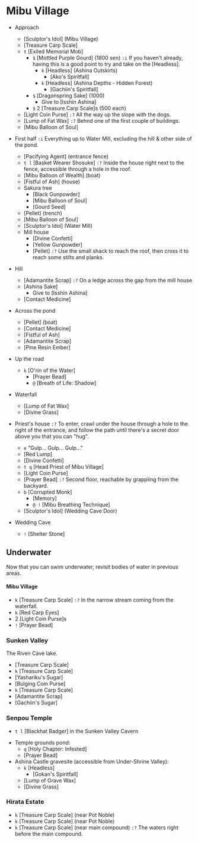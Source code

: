 # Mibu Village
- Approach
  + [Sculptor's Idol] (Mibu Village)
  + [Treasure Carp Scale]
  + `t` [Exiled Memorial Mob]
    + `$` [Mottled Purple Gourd] (1800 sen)
      `:i` If you haven't already, having this is a good point to try and take on the [Headless].
        + `k` [Headless] (Ashina Outskirts)
          - [Ako's Spiritfall]
        + `k` [Headless] (Ashina Depths - Hidden Forest)
          - [Gachiin's Spiritfall]
    + `$` [Dragonspring Sake] (1000)
      + Give to [Isshin Ashina]
    + `$` 2 [Treasure Carp Scale]s (500 each)
  + [Light Coin Purse]
    `:?` All the way up the slope with the dogs.
  + [Lump of Fat Wax]
    `:?` Behnd one of the first couple of buildings.
  + [Mibu Balloon of Soul]
- First half
  `:i` Everything up to Water Mill, excluding the hill & other side of the pond.
  + [Pacifying Agent] (entrance fence)
  + `t l` [Basket Wearer Shosuke]
    `:?` Inside the house right next to the fence, accessible through a hole in the roof.
  + [Mibu Balloon of Wealth] (boat)
  + [Fistful of Ash] (house)
  - Sakura tree
    + [Black Gunpowder]
    + [Mibu Balloon of Soul]
    + [Gourd Seed]
  + [Pellet] (trench)
  + [Mibu Balloon of Soul]
  + [Sculptor's Idol] (Water Mill)
  - Mill house
    + [Divine Confetti]
    + [Yellow Gunpowder]
    + [Pellet]
      `:?` Use the small shack to reach the roof, then cross it to reach some stilts and planks.
- Hill
  + [Adamantite Scrap]
    `:?` On a ledge across the gap from the mill house
  + [Ashina Sake]
    + Give to [Isshin Ashina]
  + [Contact Medicine]
  
- Across the pond
  + [Pellet] (boat)
  + [Contact Medicine]
  + [Fistful of Ash]
  + [Adamantite Scrap]
  + [Pine Resin Ember]
- Up the road
  + `k` [O'rin of the Water]
    - [Prayer Bead]
    - `@` [Breath of Life: Shadow]
- Waterfall
  + [Lump of Fat Wax]
  + [Divine Grass]
- Priest's house
  `:?` To enter, crawl under the house through a hole to the right of the entrance, and follow the path until there's a secret door above you that you can "hug".
  + `e` "Gulp... Gulp... Gulp..."
  + [Red Lump]
  + [Divine Confetti]
  + `t q` [Head Priest of Mibu Village]
  + [Light Coin Purse]
  + [Prayer Bead]
    `:?` Second floor, reachable by grappling from the backyard.
  + `b` [Corrupted Monk]
    - [Memory]
    - `@ !` [Mibu Breathing Technique]
  + [Sculptor's Idol] (Wedding Cave Door)
- Wedding Cave
  + `!` [Shelter Stone]
    
## Underwater
Now that you can swim underwater, revisit bodies of water in previous areas.

#### Mibu Village
+ `k` [Treasure Carp Scale]
  `:?` In the narrow stream coming from the waterfall.
+ `k` [Red Carp Eyes]
+ 2 [Light Coin Purse]s
+ `!` [Prayer Bead]

### Sunken Valley
The Riven Cave lake.
+ [Treasure Carp Scale]
+ `k` [Treasure Carp Scale]
+ [Yashariku's Sugar]
+ [Bulging Coin Purse]
+ `k` [Treasure Carp Scale]
+ [Adamantite Scrap]
+ [Gachiin's Sugar]

### Senpou Temple
+ `t l` [Blackhat Badger] in the Sunken Valley Cavern
- Temple grounds pond:
  + `q` [Holy Chapter: Infested]
  + [Prayer Bead]
- Ashina Castle gravesite (accessible from Under-Shrine Valley):
  + `k` [Headless]
    - [Gokan's Spiritfall]
  + [Lump of Grave Wax]
  + [Divine Grass]
  
### Hirata Estate
+ `k` [Treasure Carp Scale] (near Pot Noble)
+ `k` [Treasure Carp Scale] (near Pot Noble)
+ `k` [Treasure Carp Scale] (near main compound)
  `:?` The waters right before the main compound.
